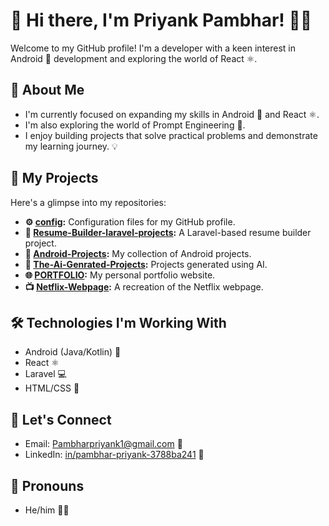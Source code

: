 # 👋 Hi there, I'm Priyank Pambhar! 👨‍💻

Welcome to my GitHub profile! I'm a developer with a keen interest in Android 📱 development and exploring the world of React ⚛️.

## 🚀 About Me

* I'm currently focused on expanding my skills in Android 📱 and React ⚛️.
* I'm also exploring the world of Prompt Engineering 🤖.
* I enjoy building projects that solve practical problems and demonstrate my learning journey. 💡

## 📂 My Projects

Here's a glimpse into my repositories:

* **⚙️ [config](https://github.com/PriyankPambhar/config):** Configuration files for my GitHub profile.
* **📄 [Resume-Builder-laravel-projects](https://github.com/PriyankPambhar/Resume-Builder-laravel-projects):** A Laravel-based resume builder project.
* **📱 [Android-Projects](https://github.com/PriyankPambhar/Android-Projects):** My collection of Android projects.
* **🤖 [The-Ai-Genrated-Projects](https://github.com/PriyankPambhar/The-Ai-Genrated-Projects):** Projects generated using AI.
* **🌐 [PORTFOLIO](https://github.com/PriyankPambhar/PORTFOLIO):** My personal portfolio website.
* **📺 [Netflix-Webpage](https://github.com/PriyankPambhar/Netflix-Webpage):** A recreation of the Netflix webpage.

## 🛠️ Technologies I'm Working With

* Android (Java/Kotlin) 📱
* React ⚛️
* Laravel 💻
* HTML/CSS 🎨

## 🤝 Let's Connect

* Email: Pambharpriyank1@gmail.com 📧
* LinkedIn: [in/pambhar-priyank-3788ba241](https://www.linkedin.com/in/pambhar-priyank-3788ba241) 🔗

## 👤 Pronouns

* He/him 🙋‍♂️
